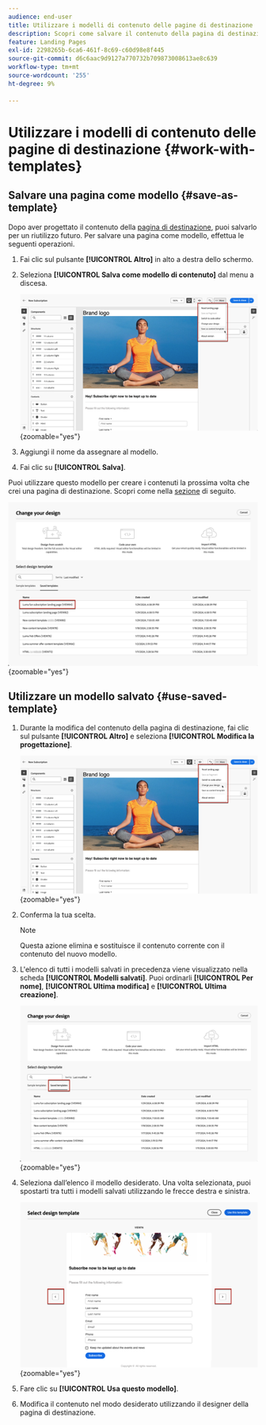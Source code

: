 ```yaml
---
audience: end-user
title: Utilizzare i modelli di contenuto delle pagine di destinazione
description: Scopri come salvare il contenuto della pagina di destinazione come modello di progettazione e riutilizzarlo nel web di Campaign
feature: Landing Pages
exl-id: 2298265b-6ca6-461f-8c69-c60d98e8f445
source-git-commit: d6c6aac9d9127a770732b709873008613ae8c639
workflow-type: tm+mt
source-wordcount: '255'
ht-degree: 9%

---
```


# Utilizzare i modelli di contenuto delle pagine di destinazione {#work-with-templates}

## Salvare una pagina come modello {#save-as-template}

Dopo aver progettato il contenuto della [pagina di destinazione](lp-content.md), puoi salvarlo per un riutilizzo futuro. Per salvare una pagina come modello, effettua le seguenti operazioni.

1. Fai clic sul pulsante **[!UICONTROL Altro]** in alto a destra dello schermo.

1. Seleziona **[!UICONTROL Salva come modello di contenuto]** dal menu a discesa.

   ![Schermata che mostra l&#39;opzione Salva come modello di contenuto nel menu a discesa](assets/lp-save-as-template.png){zoomable="yes"}

1. Aggiungi il nome da assegnare al modello.

1. Fai clic su **[!UICONTROL Salva]**.

Puoi utilizzare questo modello per creare i contenuti la prossima volta che crei una pagina di destinazione. Scopri come nella [sezione](#use-saved-template) di seguito.

![Schermata che mostra un modello salvato nell&#39;interfaccia della pagina di destinazione](assets/lp-saved-template.png){zoomable="yes"}

## Utilizzare un modello salvato {#use-saved-template}

<!--Not for GA?-->

1. Durante la modifica del contenuto della pagina di destinazione, fai clic sul pulsante **[!UICONTROL Altro]** e seleziona **[!UICONTROL Modifica la progettazione]**.

   ![Schermata che mostra l&#39;opzione Modifica progettazione nel menu a discesa](assets/lp-change-your-design.png){zoomable="yes"}

1. Conferma la tua scelta.

   >[!NOTE]
   >
   >Questa azione elimina e sostituisce il contenuto corrente con il contenuto del nuovo modello.

1. L&#39;elenco di tutti i modelli salvati in precedenza viene visualizzato nella scheda **[!UICONTROL Modelli salvati]**. Puoi ordinarli **[!UICONTROL Per nome]**, **[!UICONTROL Ultima modifica]** e **[!UICONTROL Ultima creazione]**.

   ![Schermata che mostra la scheda Modelli salvati con opzioni di ordinamento](assets/lp-saved-templates.png){zoomable="yes"}

1. Seleziona dall’elenco il modello desiderato. Una volta selezionata, puoi spostarti tra tutti i modelli salvati utilizzando le frecce destra e sinistra.

   ![Schermata che mostra la navigazione tra i modelli salvati tramite frecce](assets/lp-select-saved-template.png){zoomable="yes"}

1. Fare clic su **[!UICONTROL Usa questo modello]**.

1. Modifica il contenuto nel modo desiderato utilizzando il designer della pagina di destinazione.

<!--Primary page templates and subpage templates are managed separately, meaning that you cannot use a primary page template to create a subpage, and vice versa. TBC in Web user interface-->